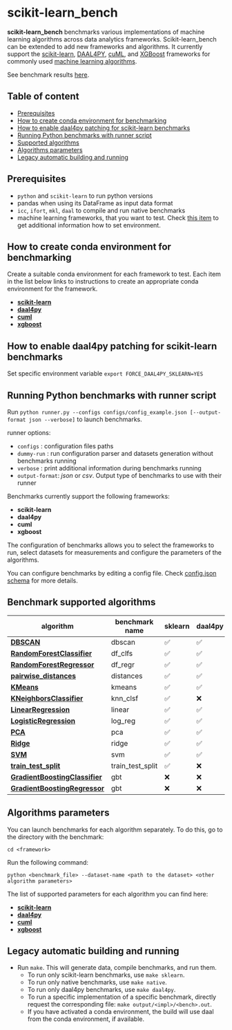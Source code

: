 
# scikit-learn_bench

**scikit-learn_bench** benchmarks various implementations of machine learning algorithms across data analytics frameworks.  Scikit-learn_bench can be extended to add new frameworks and algorithms.  It currently support the [scikit-learn](https://scikit-learn.org/), [DAAL4PY](https://intelpython.github.io/daal4py/), [cuML](https://github.com/rapidsai/cuml), and [XGBoost](https://github.com/dmlc/xgboost) frameworks for commonly used [machine learning algorithms](#supported-algorithms).

See benchmark results [here](https://intelpython.github.io/scikit-learn_bench).


## Table of content

* [Prerequisites](#prerequisites)
* [How to create conda environment for benchmarking](#how-to-create-conda-environment-for-benchmarking)
* [How to enable daal4py patching for scikit-learn benchmarks](#how-to-enable-daal4py-patching-for-scikit-learn-benchmarks)
* [Running Python benchmarks with runner script](#running-python-benchmarks-with-runner-script)
* [Supported algorithms](#supported-algorithms)
* [Algorithms parameters](#algorithms-parameters)
* [Legacy automatic building and running](#legacy-automatic-building-and-running)

## Prerequisites
- `python` and `scikit-learn` to run python versions
- pandas when using its DataFrame as input data format
- `icc`, `ifort`, `mkl`, `daal` to compile and run native benchmarks
- machine learning frameworks, that you want to test. Check [this item](#how-to-create-conda-environment-for-benchmarking) to get additional information how to set environment.

## How to create conda environment for benchmarking

Create a suitable conda environment for each framework to test. Each item in the list below links to instructions to create an appropriate conda environment for the framework.

* [**scikit-learn**](https://github.com/IntelPython/scikit-learn_bench/blob/master/sklearn/README.md#how-to-create-conda-environment-for-benchmarking)
* [**daal4py**](https://github.com/IntelPython/scikit-learn_bench/blob/master/daal4py/README.md#how-to-create-conda-environment-for-benchmarking)
* [**cuml**](https://github.com/IntelPython/scikit-learn_bench/blob/master/cuml/README.md#how-to-create-conda-environment-for-benchmarking)
* [**xgboost**](https://github.com/IntelPython/scikit-learn_bench/tree/master/xgboost/README.md#how-to-create-conda-environment-for-benchmarking)

## How to enable daal4py patching for scikit-learn benchmarks
Set specific environment variable `export FORCE_DAAL4PY_SKLEARN=YES`

## Running Python benchmarks with runner script

Run `python runner.py --configs configs/config_example.json [--output-format json --verbose]` to launch benchmarks.

runner options:
* ``configs`` : configuration files paths
* ``dummy-run`` : run configuration parser and datasets generation without benchmarks running
* ``verbose`` : print additional information during benchmarks running
* ``output-format``: *json* or *csv*. Output type of benchmarks to use with their runner

Benchmarks currently support the following frameworks:
* **scikit-learn**
* **daal4py**
* **cuml**
* **xgboost**

The configuration of benchmarks allows you to select the frameworks to run, select datasets for measurements and configure the parameters of the algorithms.

 You can configure benchmarks by editing a config file. Check  [config.json schema](https://github.com/PivovarA/scikit-learn_bench/blob/master/configs/README.md) for more details.

## Benchmark supported algorithms

| algorithm  | benchmark name | sklearn | daal4py | cuml | xgboost |
|---|---|---|---|---|---|
|**[DBSCAN](https://scikit-learn.org/stable/modules/generated/sklearn.cluster.DBSCAN.html)**|dbscan|:white_check_mark:|:white_check_mark:|:white_check_mark:|:x:|
|**[RandomForestClassifier](https://scikit-learn.org/stable/modules/generated/sklearn.ensemble.RandomForestClassifier.html)**|df_clfs|:white_check_mark:|:white_check_mark:|:white_check_mark:|:x:|
|**[RandomForestRegressor](https://scikit-learn.org/stable/modules/generated/sklearn.ensemble.RandomForestRegressor.html)**|df_regr|:white_check_mark:|:white_check_mark:|:white_check_mark:|:x:|
|**[pairwise_distances](https://scikit-learn.org/stable/modules/generated/sklearn.metrics.pairwise_distances.html)**|distances|:white_check_mark:|:white_check_mark:|:x:|:x:|
|**[KMeans](https://scikit-learn.org/stable/modules/generated/sklearn.cluster.KMeans.html)**|kmeans|:white_check_mark:|:white_check_mark:|:white_check_mark:|:x:|
|**[KNeighborsClassifier](https://scikit-learn.org/stable/modules/generated/sklearn.neighbors.KNeighborsClassifier.html)**|knn_clsf|:white_check_mark:|:x:|:white_check_mark:|:x:|
|**[LinearRegression](https://scikit-learn.org/stable/modules/generated/sklearn.linear_model.LinearRegression.html)**|linear|:white_check_mark:|:white_check_mark:|:white_check_mark:|:x:|
|**[LogisticRegression](https://scikit-learn.org/stable/modules/generated/sklearn.linear_model.LogisticRegression.html)**|log_reg|:white_check_mark:|:white_check_mark:|:white_check_mark:|:x:|
|**[PCA](https://scikit-learn.org/stable/modules/generated/sklearn.decomposition.PCA.html)**|pca|:white_check_mark:|:white_check_mark:|:white_check_mark:|:x:|
|**[Ridge](https://scikit-learn.org/stable/modules/generated/sklearn.linear_model.Ridge.html)**|ridge|:white_check_mark:|:white_check_mark:|:white_check_mark:|:x:|
|**[SVM](https://scikit-learn.org/stable/modules/generated/sklearn.svm.SVC.html)**|svm|:white_check_mark:|:white_check_mark:|:white_check_mark:|:x:|
|**[train_test_split](https://scikit-learn.org/stable/modules/generated/sklearn.model_selection.train_test_split.html)**|train_test_split|:white_check_mark:|:x:|:white_check_mark:|:x:|
|**[GradientBoostingClassifier](https://scikit-learn.org/stable/modules/generated/sklearn.ensemble.GradientBoostingClassifier.html)**|gbt|:x:|:x:|:x:|:white_check_mark:|
|**[GradientBoostingRegressor](https://scikit-learn.org/stable/modules/generated/sklearn.ensemble.GradientBoostingRegressor.html)**|gbt|:x:|:x:|:x:|:white_check_mark:|

##  Algorithms parameters

You can launch benchmarks for each algorithm separately.
To do this, go to the directory with the benchmark:

    cd <framework>

Run the following command:

    python <benchmark_file> --dataset-name <path to the dataset> <other algorithm parameters>

The list of supported parameters for each algorithm you can find here:

* [**scikit-learn**](https://github.com/IntelPython/scikit-learn_bench/blob/master/sklearn/README.md#algorithms-parameters)
* [**daal4py**](https://github.com/IntelPython/scikit-learn_bench/blob/master/daal4py/README.md#algorithms-parameters)
* [**cuml**](https://github.com/IntelPython/scikit-learn_bench/blob/master/cuml/README.md#algorithms-parameters)
* [**xgboost**](https://github.com/IntelPython/scikit-learn_bench/tree/master/xgboost/README.md#algorithms-parameters)

## Legacy automatic building and running
- Run `make`. This will generate data, compile benchmarks, and run them.
  - To run only scikit-learn benchmarks, use `make sklearn`.
  - To run only native benchmarks, use `make native`.
  - To run only daal4py benchmarks, use `make daal4py`.
  - To run a specific implementation of a specific benchmark,
    directly request the corresponding file: `make output/<impl>/<bench>.out`.
  - If you have activated a conda environment, the build will use daal from
    the conda environment, if available.
